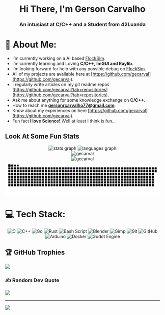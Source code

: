 <h1 align="center">Hi There, I'm Gerson Carvalho</h1>
<h3 align="center">An intusiast at C/C++ and a Student from 42Luanda</h3>

# 💫 About Me:
- I’m currently working on a AI based [FlockSim](https://github.com/gecarval/FlockSim).
- I’m currently learning and Loving **C/C++, ImGUI and Raylib**.
- I’m looking forward for help with any possible debug on [FlockSim](https://github.com/gecarval/FlockSim).
- All of my projects are available here at [https://github.com/gecarval](https://github.com/gecarval).
- I regularly write articles on my git readme repos [https://github.com/gecarval?tab=repositories](https://github.com/gecarval?tab=repositories).
- Ask me about anything for some knowledge exchange on **C/C++**.
- How to reach me **gersonrcarvalho77@gmail.com**.
- Know about my experiences on here [https://github.com/gecarval](https://github.com/gecarval).
- Fun fact **I love Science!** Well at least I think is fun...

<h2 align="left">Look At Some Fun Stats</h2>

<div align="center">
  <img src="https://github-readme-stats.vercel.app/api?username=gecarval&hide_title=false&hide_rank=false&show_icons=true&include_all_commits=true&count_private=true&disable_animations=false&theme=dark&locale=en&hide_border=false" height="150" alt="stats graph"  />
  <img src="https://github-readme-stats.vercel.app/api/top-langs?username=gecarval&locale=en&hide_title=false&layout=compact&card_width=320&langs_count=5&theme=dark&hide_border=false" height="150" alt="languages graph"  />
</div>

<div align="center">
  <img src="https://github-readme-streak-stats.herokuapp.com/?user=gecarval&theme=dark&hide_border=false" alt="gecarval" />
</div>

<div align="center">
  <img src="https://komarev.com/ghpvc/?username=gecarval&label=Profile%20views&color=0e75b6&style=flat" alt="gecarval" />
</div>

<div align="center">
<img src="https://raw.githubusercontent.com/gecarval/gecarval/output/snake.svg" alt="Snake animation" />
</div>

# 💻 Tech Stack:
<div align="center">

![C](https://img.shields.io/badge/c-%2300599C.svg?style=for-the-badge&logo=c&logoColor=white) ![C++](https://img.shields.io/badge/c++-%2300599C.svg?style=for-the-badge&logo=c%2B%2B&logoColor=white) ![Go](https://img.shields.io/badge/go-%2300ADD8.svg?style=for-the-badge&logo=go&logoColor=white) ![Rust](https://img.shields.io/badge/rust-%23000000.svg?style=for-the-badge&logo=rust&logoColor=white) ![Bash Script](https://img.shields.io/badge/bash_script-%23121011.svg?style=for-the-badge&logo=gnu-bash&logoColor=white) ![Blender](https://img.shields.io/badge/blender-%23F5792A.svg?style=for-the-badge&logo=blender&logoColor=white) ![Gimp](https://img.shields.io/badge/Gimp-657D8B?style=for-the-badge&logo=gimp&logoColor=FFFFFF) ![Git](https://img.shields.io/badge/git-%23F05033.svg?style=for-the-badge&logo=git&logoColor=white) ![GitHub](https://img.shields.io/badge/github-%23121011.svg?style=for-the-badge&logo=github&logoColor=white) ![Arduino](https://img.shields.io/badge/-Arduino-00979D?style=for-the-badge&logo=Arduino&logoColor=white) ![Docker](https://img.shields.io/badge/docker-%230db7ed.svg?style=for-the-badge&logo=docker&logoColor=white) ![Godot Engine](https://img.shields.io/badge/GODOT-%23FFFFFF.svg?style=for-the-badge&logo=godot-engine)
</div>

## 🏆 GitHub Trophies
![](https://github-profile-trophy.vercel.app/?username=gecarval&theme=radical&no-frame=false&no-bg=false&margin-w=4)

### ✍️ Random Dev Quote
![](https://quotes-github-readme.vercel.app/api?type=horizontal&theme=radical)

---
[![](https://visitcount.itsvg.in/api?id=gecarval&icon=0&color=0)](https://visitcount.itsvg.in)

<!-- Proudly created with GPRM ( https://gprm.itsvg.in ) -->
<!---
gecarval/gecarval is a ✨ special ✨ repository because its `README.md` (this file) appears on your GitHub profile.
You can click the Preview link to take a look at your changes.
--->
